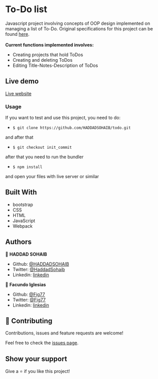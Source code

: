 # To-Do list

Javascript project involving concepts of OOP design implemented on managing a list of To-Do.
Original specifications for this project can be found [here](https://www.theodinproject.com/courses/javascript/lessons/todo-list).
<br>
<br>
<strong>Current functions implemented involves: </strong>
* Creating projects that hold ToDos
* Creating and deleting ToDos
* Editing Title-Notes-Description of ToDos

## Live demo

[Live website](https://haddadsohaib.github.io/todo/)

### Usage

If you want to test and use this project, you need to do:
* `$ git clone https://github.com/HADDADSOHAIB/todo.git`

and after that

* `$ git checkout init_commit`

after that you need to run the bundler
* `$ npm install`

and open your files with live server or similar

## Built With

- bootstrap
- CSS
- HTML
- JavaScript
- Webpack


## Authors

👤 **HADDAD SOHAIB**

- Github: [@HADDADSOHAIB](https://github.com/HADDADSOHAIB)
- Twitter: [@HaddadSohaib](https://twitter.com/HaddadSohaib)
- Linkedin: [linkedin](https://www.linkedin.com/in/sohaibhaddad/)

👤 **Facundo Iglesias**

- Github: [@Fig77](https://github.com/Fig77)
- Twitter: [@Fig77](https://twitter.com/Fig_77/)
- Linkedin: [linkedin](https://www.linkedin.com/in/figlesias/)

## 🤝 Contributing

Contributions, issues and feature requests are welcome!

Feel free to check the [issues page](issues/).

## Show your support

Give a ⭐️ if you like this project!